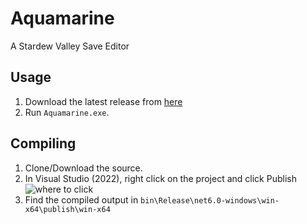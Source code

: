 ﻿# Aquamarine

A Stardew Valley Save Editor

## Usage

1. Download the latest release from [here](https://github.com/anotherpillow/Aquamarine/releases)
1. Run `Aquamarine.exe`.

## Compiling

1. Clone/Download the source.
1. In Visual Studio (2022), right click on the project and click Publish ![where to click](https://i.imgur.com/vXxJwDQ.png)
1. Find the compiled output in `bin\Release\net6.0-windows\win-x64\publish\win-x64`
